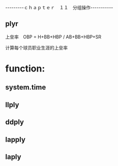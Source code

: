 ---------ｃｈａｐｔｅｒ　１１　分组操作-----------
## plyr
上垒率　OBP = H+BB+HBP / AB+BB+HBP+SR

计算每个球员职业生涯的上垒率
# function:
## system.time
## llply
## ddply
## lapply
## laply


